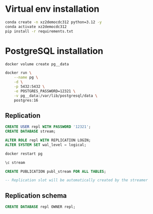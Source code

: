# Virtual env installation

```sh
conda create -n xz2democdc312 python=3.12 -y
conda activate xz2democdc312
pip install -r requirements.txt
```

# PostgreSQL installation

```sh
docker volume create pg__data

docker run \
    --name pg \
    -d \
    -p 5432:5432 \
    -e POSTGRES_PASSWORD=12321 \
    -v pg__data:/var/lib/postgresql/data \
    postgres:16
```

## Replication

```sql
CREATE USER repl WITH PASSWORD '12321';
CREATE DATABASE stream;

ALTER ROLE repl WITH REPLICATION LOGIN;
ALTER SYSTEM SET wal_level = logical;
```

```sh
docker restart pg
```

```sql
\c stream

CREATE PUBLICATION publ_stream FOR ALL TABLES;

-- Replication slot will be automatically created by the streamer
```

## Replication schema

```sql
CREATE DATABASE repl OWNER repl;
```